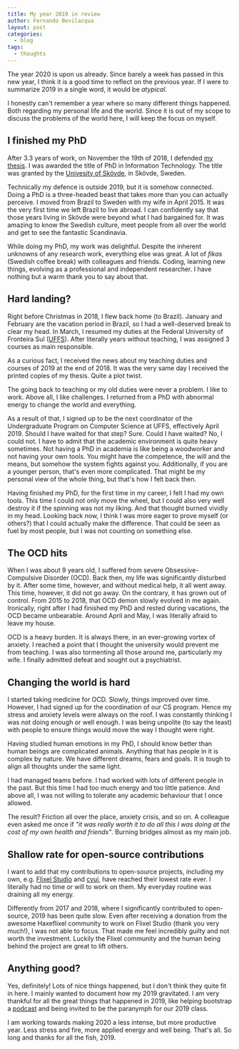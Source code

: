 ```yaml
---
title: My year 2019 in review
author: Fernando Bevilacqua
layout: post
categories:
  - blog
tags:
  - thoughts
---
```


The year 2020 is upon us already. Since barely a week has passed in this new year, I think it is a good time to reflect on the previous year. If I were to summarize 2019 in a single word, it would be _atypical_.

I honestly can't remember a year where so many different things happened. Both regarding my personal life and the world. Since it is out of my scope to discuss the problems of the world here, I will keep the focus on myself.

## I finished my PhD

After 3.3 years of work, on November the 19th of 2018, I defended [my thesis](http://urn.kb.se/resolve?urn=urn:nbn:se:his:diva-16347). I was awarded the title of PhD in Information Technology. The title was granted by the [Univesity of Skövde](https://his.se), in Skövde, Sweden.

Technically my defence is outside 2019, but it is somehow connected. Doing a PhD is a three-headed beast that takes more than you can actually perceive. I moved from Brazil to Sweden with my wife in April 2015. It was the very first time we left Brazil to live abroad. I can confidently say that those years living in Skövde were beyond what I had bargained for. It was amazing to know the Swedish culture, meet people from all over the world and get to see the fantastic Scandinavia.

While doing my PhD, my work was delightful. Despite the inherent unknowns of any research work, everything else was great. A lot of _fikas_ (Swedish coffee break) with colleagues and friends. Coding, learning new things, evolving as a professional and independent researcher. I have nothing but a warm thank you to say about that.  

## Hard landing?

Right before Christmas in 2018, I flew back home (to Brazil). January and February are the vacation period in Brazil, so I had a well-deserved break to clear my head. In March, I resumed my duties at the Federal University of Fronteira Sul ([UFFS](https://www.uffs.edu.br)). After literally years without teaching, I was assigned 3 courses as main responsible.

As a curious fact, I received the news about my teaching duties and courses of 2019 at the end of 2018. It was the very same day I received the printed copies of my thesis. Quite a plot twist.

The going back to teaching or my old duties were never a problem. I like to work. Above all, I like challenges. I returned from a PhD with abnormal energy to change the world and everything.

As a result of that, I signed up to be the next coordinator of the Undergraduate Program on Computer Science at UFFS, effectively April 2019. Should I have waited for that step? Sure. Could I have waited? No, I could not. I have to admit that the academic environment is quite heavy sometimes. Not having a PhD in academia is like being a woodworker and not having your own tools. You might have the competence, the will and the means, but somehow the system fights against you. Additionally, if you are a younger person, that's even more complicated. That might be my personal view of the whole thing, but that's how I felt back then.

Having finished my PhD, for the first time in my career, I felt I had my own tools. This time I could not only move the wheel, but I could also very well destroy it if the spinning was not my liking. And that thought burned vividly in my head. Looking back now, I think I was more eager to prove myself (or others?) that I could actually make the difference. That could be seen as fuel by most people, but I was not counting on something else.

## The OCD hits

When I was about 9 years old, I suffered from severe Obsessive-Compulsive Disorder (OCD). Back then, my life was significantly disturbed by it. After some time, however, and without medical help, it all went away. This time, however, it did not go away. On the contrary, it has grown out of control. From 2015 to 2018, that OCD demon slowly evolved in me again. Ironically, right after I had finished my PhD and rested during vacations, the OCD became unbearable. Around April and May, I was literally afraid to leave my house.

OCD is a heavy burden. It is always there, in an ever-growing vortex of anxiety. I reached a point that I thought the university would prevent me from teaching. I was also tormenting all those around me, particularly my wife. I finally admitted defeat and sought out a psychiatrist.

## Changing the world is hard

I started taking medicine for OCD. Slowly, things improved over time. However, I had signed up for the coordination of our CS program. Hence my stress and anxiety levels were always on the roof. I was constantly thinking I was not doing enough or well enough. I was being unpolite (to say the least) with people to ensure things would move the way I thought were right.

Having studied human emotions in my PhD, I should know better than human beings are complicated animals. Anything that has people in it is complex by nature. We have different dreams, fears and goals. It is tough to align all thoughts under the same light.

I had managed teams before. I had worked with lots of different people in the past. But this time I had too much energy and too little patience. And above all, I was not willing to tolerate any academic behaviour that I once allowed.

The result? Friction all over the place, anxiety crisis, and so on. A colleague even asked me once if _"it was really worth it to do all this I was doing at the cost of my own health and friends"_. Burning bridges almost as my main job.

## Shallow rate for open-source contributions

I want to add that my contributions to open-source projects, including my own, e.g. [Flixel Studio](https://github.com/Dovyski/flixel-studio) and [cvui](https://github.com/Dovyski/cvuis), have reached their lowest rate ever. I literally had no time or will to work on them. My everyday routine was draining all my energy.

Differently from 2017 and 2018, where I significantly contributed to open-source, 2019 has been quite slow. Even after receiving a donation from the awesome Haxeflixel community to work on Flixel Studio (thank you very much!), I was not able to focus. That made me feel incredibly guilty and not worth the investment. Luckily the Flixel community and the human being behind the project are great to lift others.

## Anything good?

Yes, definitely! Lots of nice things happened, but I don't think they quite fit in here. I mainly wanted to document how my 2019 gravitated. I am very thankful for all the great things that happened in 2019, like helping bootstrap a [podcast](https://uffs.cc/fronteiracast) and being invited to be the paranymph for our 2019 class.

I am working towards making 2020 a less intense, but more productive year. Less stress and fire, more applied energy and well being. That's all. So long and thanks for all the fish, 2019.
